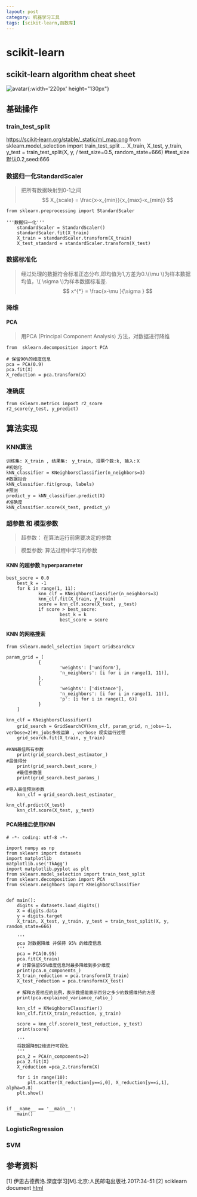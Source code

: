 ```yaml
---
layout: post
category: 机器学习工具
tags: [scikit-learn,函数库]
--- 
```


scikit-learn
==============

## scikit-learn algorithm cheat sheet

![avatar](https://gwfp.github.io/static/images/18/04/24/ml_map.png){:width='220px' height="130px"}

## 基础操作

### train_test_split
https://scikit-learn.org/stable/_static/ml_map.png
	from sklearn.model_selection import train_test_split
	...
	X_train, X_test, y_train, y_test = train_test_split(X, y, /
	test_size=0.5, random_state=666) #test_size默认0.2,seed:666

### 数据归一化StandardScaler

> 把所有数据映射到0-1之间
$$
	X_{scale} = \frac{x-x_{min}}{x_{max}-x_{min}}
$$

	from sklearn.preprocessing import StandardScaler
	
	'''数据归一化'''
        standardScaler = StandardScaler()
        standardScaler.fit(X_train)
        X_train = standardScaler.transform(X_train)
        X_test_standard = standardScaler.transform(X_test)

### 数据标准化 

> 经过处理的数据符合标准正态分布,即均值为1,方差为0.\\(\mu \\)为样本数据均值，\\( \sigma \\)为样本数据标准差.
$$
	x^{*} = \frac{x-\mu }{\sigma }
$$

### 降维

#### PCA

> 用PCA (Principal Component Analysis) 方法，对数据进行降维

	from  sklearn.decomposition import PCA

	# 保留90%的维度信息
	pca = PCA(0.9)
	pca.fit(X)
	X_reduction = pca.transform(X)

### 准确度

	from sklearn.metrics import r2_score
	r2_score(y_test, y_predict)	

## 算法实现

### KNN算法

	训练集: X_train , 结果集:　y_train, 投票个数:k, 输入:Ｘ
	#初始化
	kNN_classifier = KNeighborsClassifier(n_neighbors=3)
	#数据拟合
	kNN_classifier.fit(group, labels)
	#预测
	predict_y = kNN_classifier.predict(X)
	#准确度
	kNN_classifier.score(X_test, predict_y)
	
### 超参数 和 模型参数

> 超参数： 在算法运行前需要决定的参数

> 模型参数: 算法过程中学习的参数

#### KNN 的超参数 hyperparameter	

	best_socre = 0.0
        best_k = -1
        for k in range(1, 11):
                knn_clf = KNeighborsClassifier(n_neighbors=3)
                knn_clf.fit(X_train, y_train)
                score = knn_clf.score(X_test, y_test)
                if score > best_socre:
                        best_k = k
                        best_score = score

#### KNN 的网格搜索

	from sklearn.model_selection import GridSearchCV

	param_grid = [
                {
                        'weights': ['uniform'],
                        'n_neighbors': [i for i in range(1, 11)],
                },
                {
                        'weights': ['distance'],
                        'n_neighbors': [i for i in range(1, 11)],
                        'p': [i for i in range(1, 6)]
                }
        ]

	knn_clf = KNeighborsClassifier()
        grid_search = GridSearchCV(knn_clf, param_grid, n_jobs=-1， verbose=2)#n_jobs多核运算 , verbose 现实运行过程
        grid_search.fit(X_train, y_train)
	
	#KNN最佳所有参数
        print(grid_search.best_estimator_)
	#最佳得分
        print(grid_search.best_score_)
        #最佳参数值
        print(grid_search.best_params_)

	#导入最佳预测参数
        knn_clf = grid_search.best_estimator_

	knn_clf.prdict(X_test)
        knn_clf.score(X_test, y_test)
	

#### PCA降维后使用KNN
	
	# -*- coding: utf-8 -*-

	import numpy as np
	from sklearn import datasets
	import matplotlib
	matplotlib.use('TkAgg')
	import matplotlib.pyplot as plt
	from sklearn.model_selection import train_test_split
	from sklearn.decomposition import PCA
	from sklearn.neighbors import KNeighborsClassifier


	def main():
		digits = datasets.load_digits()
		X = digits.data
		y = digits.target
		X_train, X_test, y_train, y_test = train_test_split(X, y, random_state=666)

		'''
		pca 对数据降维 并保持 95% 的维度信息
		'''
		pca = PCA(0.95)
		pca.fit(X_train)
		# 计算保留95%维度信息时最多降维到多少维度
		print(pca.n_components_)
		X_train_reduction = pca.transform(X_train)
		X_test_reduction = pca.transform(X_test)

		# 解释方差相应的比例，表示数据能表示百分之多少的数据维持的方差
		print(pca.explained_variance_ratio_)
    
		knn_clf = KNeighborsClassifier()
		knn_clf.fit(X_train_reduction, y_train)

		score = knn_clf.score(X_test_reduction, y_test)
		print(score)

		'''
		将数据降到2维进行可视化
		'''
		pca_2 = PCA(n_components=2)
		pca_2.fit(X)
		X_reduction =pca_2.transform(X)

		for i in range(10):
			plt.scatter(X_reduction[y==i,0], X_reduction[y==i,1], alpha=0.8)
		plt.show()


	if __name__ == '__main__':
		main()



### LogisticRegression

	
### SVM


## 参考资料

[1] 伊恩古德费洛.深度学习[M].北京:人民邮电出版社.2017:34-51
[2] sciklearn document [html](http://scikit-learn.github.io/stable)
	


